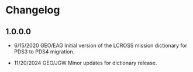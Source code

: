 # Changelog

## 1.0.0.0
- 6/15/2020 GEO/EAG Initial version of the LCROSS mission dictionary for PDS3 to PDS4 migration.

- 11/20/2024 GEO/JGW Minor updates for dictionary release.

